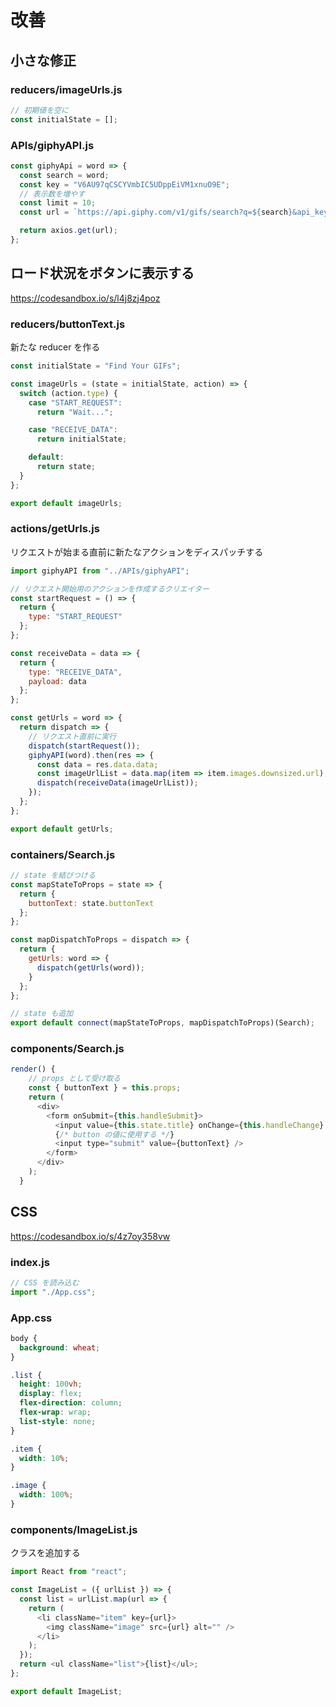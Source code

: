 # 改善

## 小さな修正

### reducers/imageUrls.js

```js
// 初期値を空に
const initialState = [];
```

### APIs/giphyAPI.js

```js
const giphyApi = word => {
  const search = word;
  const key = "V6AU97qCSCYVmbIC5UDppEiVM1xnuO9E";
  // 表示数を増やす
  const limit = 10;
  const url = `https://api.giphy.com/v1/gifs/search?q=${search}&api_key=${key}&limit=${limit}`;

  return axios.get(url);
};
```

## ロード状況をボタンに表示する

https://codesandbox.io/s/l4j8zj4poz

### reducers/buttonText.js

新たな reducer を作る

```js
const initialState = "Find Your GIFs";

const imageUrls = (state = initialState, action) => {
  switch (action.type) {
    case "START_REQUEST":
      return "Wait...";

    case "RECEIVE_DATA":
      return initialState;

    default:
      return state;
  }
};

export default imageUrls;

```

### actions/getUrls.js

リクエストが始まる直前に新たなアクションをディスパッチする

```js
import giphyAPI from "../APIs/giphyAPI";

// リクエスト開始用のアクションを作成するクリエイター
const startRequest = () => {
  return {
    type: "START_REQUEST"
  };
};

const receiveData = data => {
  return {
    type: "RECEIVE_DATA",
    payload: data
  };
};

const getUrls = word => {
  return dispatch => {
    // リクエスト直前に実行
    dispatch(startRequest());
    giphyAPI(word).then(res => {
      const data = res.data.data;
      const imageUrlList = data.map(item => item.images.downsized.url);
      dispatch(receiveData(imageUrlList));
    });
  };
};

export default getUrls;

```

### containers/Search.js

```js
// state を結びつける
const mapStateToProps = state => {
  return {
    buttonText: state.buttonText
  };
};

const mapDispatchToProps = dispatch => {
  return {
    getUrls: word => {
      dispatch(getUrls(word));
    }
  };
};

// state も追加
export default connect(mapStateToProps, mapDispatchToProps)(Search);

```

### components/Search.js

```js
render() {
    // props として受け取る
    const { buttonText } = this.props;
    return (
      <div>
        <form onSubmit={this.handleSubmit}>
          <input value={this.state.title} onChange={this.handleChange} />
          {/* button の値に使用する */}
          <input type="submit" value={buttonText} />
        </form>
      </div>
    );
  }
```

## CSS

https://codesandbox.io/s/4z7oy358vw

### index.js

```js
// CSS を読み込む
import "./App.css";
```

### App.css

```css
body {
  background: wheat;
}

.list {
  height: 100vh;
  display: flex;
  flex-direction: column;
  flex-wrap: wrap;
  list-style: none;
}

.item {
  width: 10%;
}

.image {
  width: 100%;
}

```

### components/ImageList.js

クラスを追加する

```js
import React from "react";

const ImageList = ({ urlList }) => {
  const list = urlList.map(url => {
    return (
      <li className="item" key={url}>
        <img className="image" src={url} alt="" />
      </li>
    );
  });
  return <ul className="list">{list}</ul>;
};

export default ImageList;

```
